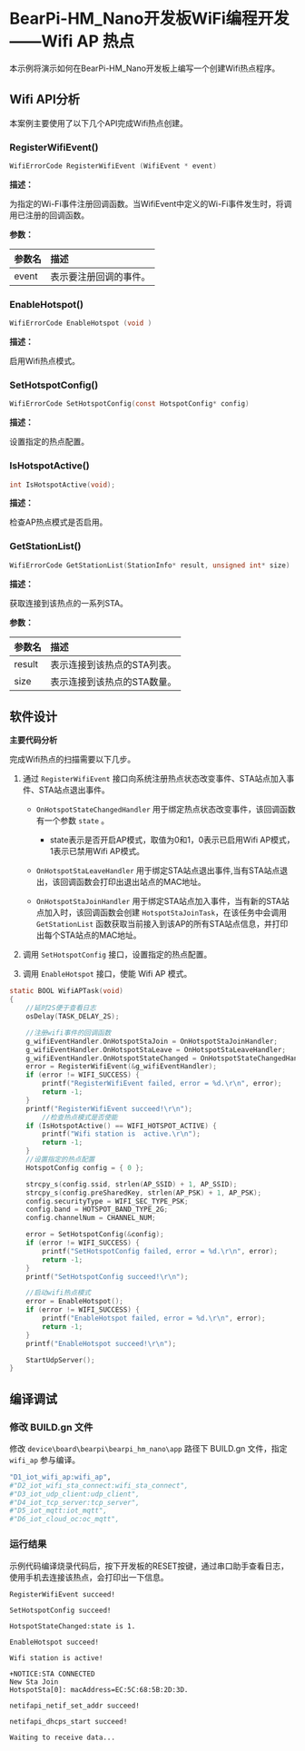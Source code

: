 # BearPi-HM_Nano开发板WiFi编程开发——Wifi AP 热点


本示例将演示如何在BearPi-HM_Nano开发板上编写一个创建Wifi热点程序。


## Wifi API分析
本案例主要使用了以下几个API完成Wifi热点创建。

### RegisterWifiEvent()
```c
WifiErrorCode RegisterWifiEvent (WifiEvent * event)
```
 **描述：**

为指定的Wi-Fi事件注册回调函数。当WifiEvent中定义的Wi-Fi事件发生时，将调用已注册的回调函数。

**参数：**

|参数名|描述|
|:--|:------| 
| event | 表示要注册回调的事件。  |


### EnableHotspot()
```c
WifiErrorCode EnableHotspot (void )
```

**描述：**

启用Wifi热点模式。

### SetHotspotConfig()
```c
WifiErrorCode SetHotspotConfig(const HotspotConfig* config)
```
**描述：**

设置指定的热点配置。

### IsHotspotActive()
```c
int IsHotspotActive(void);
```
**描述：**

检查AP热点模式是否启用。

### GetStationList()
```c
WifiErrorCode GetStationList(StationInfo* result, unsigned int* size)
```
**描述：**

获取连接到该热点的一系列STA。

**参数：**

|参数名|描述|
|:--|:------| 
| result | 表示连接到该热点的STA列表。  |
| size | 表示连接到该热点的STA数量。  |



## 软件设计

**主要代码分析**

完成Wifi热点的扫描需要以下几步。

1. 通过 `RegisterWifiEvent` 接口向系统注册热点状态改变事件、STA站点加入事件、STA站点退出事件。
    
    * `OnHotspotStateChangedHandler` 用于绑定热点状态改变事件，该回调函数有一个参数 `state` 。

        * state表示是否开启AP模式，取值为0和1，0表示已启用Wifi AP模式，1表示已禁用Wifi AP模式。

    * `OnHotspotStaLeaveHandler` 用于绑定STA站点退出事件,当有STA站点退出，该回调函数会打印出退出站点的MAC地址。
    * `OnHotspotStaJoinHandler` 用于绑定STA站点加入事件，当有新的STA站点加入时，该回调函数会创建 `HotspotStaJoinTask`，在该任务中会调用 `GetStationList` 函数获取当前接入到该AP的所有STA站点信息，并打印出每个STA站点的MAC地址。
2. 调用 `SetHotspotConfig` 接口，设置指定的热点配置。
3. 调用 `EnableHotspot` 接口，使能 Wifi AP 模式。

    
```c
static BOOL WifiAPTask(void)
{
    //延时2S便于查看日志
    osDelay(TASK_DELAY_2S);

    //注册wifi事件的回调函数
    g_wifiEventHandler.OnHotspotStaJoin = OnHotspotStaJoinHandler;
    g_wifiEventHandler.OnHotspotStaLeave = OnHotspotStaLeaveHandler;
    g_wifiEventHandler.OnHotspotStateChanged = OnHotspotStateChangedHandler;
    error = RegisterWifiEvent(&g_wifiEventHandler);
    if (error != WIFI_SUCCESS) {
        printf("RegisterWifiEvent failed, error = %d.\r\n", error);
        return -1;
    }
    printf("RegisterWifiEvent succeed!\r\n");
        //检查热点模式是否使能
    if (IsHotspotActive() == WIFI_HOTSPOT_ACTIVE) {
        printf("Wifi station is  active.\r\n");
        return -1;
    }
    //设置指定的热点配置
    HotspotConfig config = { 0 };

    strcpy_s(config.ssid, strlen(AP_SSID) + 1, AP_SSID);
    strcpy_s(config.preSharedKey, strlen(AP_PSK) + 1, AP_PSK);
    config.securityType = WIFI_SEC_TYPE_PSK;
    config.band = HOTSPOT_BAND_TYPE_2G;
    config.channelNum = CHANNEL_NUM;

    error = SetHotspotConfig(&config);
    if (error != WIFI_SUCCESS) {
        printf("SetHotspotConfig failed, error = %d.\r\n", error);
        return -1;
    }
    printf("SetHotspotConfig succeed!\r\n");

    //启动wifi热点模式
    error = EnableHotspot();
    if (error != WIFI_SUCCESS) {
        printf("EnableHotspot failed, error = %d.\r\n", error);
        return -1;
    }
    printf("EnableHotspot succeed!\r\n");

    StartUdpServer();
}
```

## 编译调试

### 修改 BUILD.gn 文件

修改 `device\board\bearpi\bearpi_hm_nano\app` 路径下 BUILD.gn 文件，指定 `wifi_ap` 参与编译。
```r
"D1_iot_wifi_ap:wifi_ap",
#"D2_iot_wifi_sta_connect:wifi_sta_connect",        
#"D3_iot_udp_client:udp_client",
#"D4_iot_tcp_server:tcp_server",
#"D5_iot_mqtt:iot_mqtt",        
#"D6_iot_cloud_oc:oc_mqtt",
```    


### 运行结果

示例代码编译烧录代码后，按下开发板的RESET按键，通过串口助手查看日志，使用手机去连接该热点，会打印出一下信息。
```
RegisterWifiEvent succeed!

SetHotspotConfig succeed!

HotspotStateChanged:state is 1.

EnableHotspot succeed!

Wifi station is active!

+NOTICE:STA CONNECTED
New Sta Join
HotspotSta[0]: macAddress=EC:5C:68:5B:2D:3D.

netifapi_netif_set_addr succeed!

netifapi_dhcps_start succeed!

Waiting to receive data...
```


